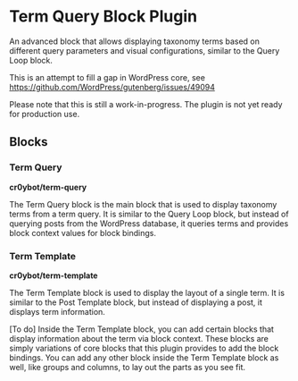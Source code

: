 # Term Query Block Plugin

An advanced block that allows displaying taxonomy terms based on different query parameters and visual configurations, similar to the Query Loop block.

This is an attempt to fill a gap in WordPress core, see https://github.com/WordPress/gutenberg/issues/49094

Please note that this is still a work-in-progress. The plugin is not yet ready for production use.

## Blocks

### Term Query

**cr0ybot/term-query**

The Term Query block is the main block that is used to display taxonomy terms from a term query. It is similar to the Query Loop block, but instead of querying posts from the WordPress database, it queries terms and provides block context values for block bindings.

### Term Template

**cr0ybot/term-template**

The Term Template block is used to display the layout of a single term. It is similar to the Post Template block, but instead of displaying a post, it displays term information.

[To do] Inside the Term Template block, you can add certain blocks that display information about the term via block context. These blocks are simply variations of core blocks that this plugin provides to add the block bindings. You can add any other block inside the Term Template block as well, like groups and columns, to lay out the parts as you see fit.
